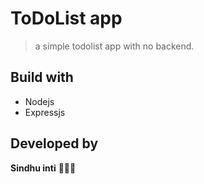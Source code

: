 # ToDoList app
> a simple todolist app with no backend.

## Build with
- Nodejs 
- Expressjs

## Developed by 
 **Sindhu inti** 👩🏻‍💻



